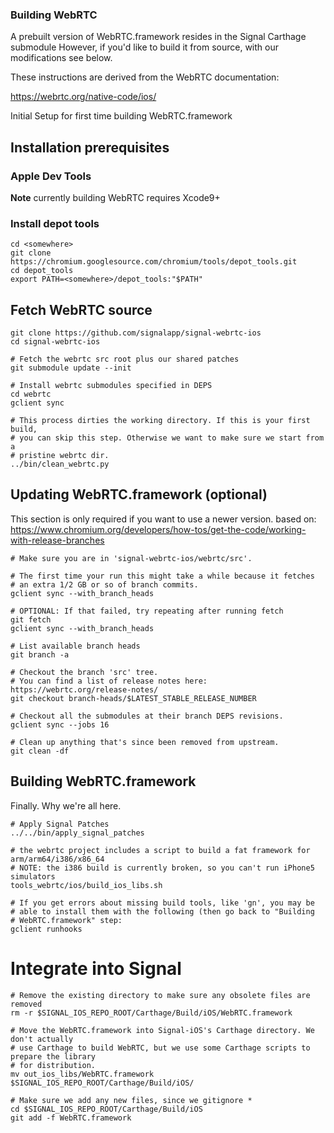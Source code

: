 ### Building WebRTC

A prebuilt version of WebRTC.framework resides in the Signal Carthage submodule
However, if you'd like to build it from source, with our modifications see below.

These instructions are derived from the WebRTC documentation:

https://webrtc.org/native-code/ios/

Initial Setup for first time building WebRTC.framework

## Installation prerequisites

### Apple Dev Tools

**Note** currently building WebRTC requires Xcode9+

### Install depot tools

    cd <somewhere>
    git clone https://chromium.googlesource.com/chromium/tools/depot_tools.git
    cd depot_tools
    export PATH=<somewhere>/depot_tools:"$PATH"

## Fetch WebRTC source

    git clone https://github.com/signalapp/signal-webrtc-ios
    cd signal-webrtc-ios

    # Fetch the webrtc src root plus our shared patches
    git submodule update --init

    # Install webrtc submodules specified in DEPS
    cd webrtc
    gclient sync

    # This process dirties the working directory. If this is your first build,
    # you can skip this step. Otherwise we want to make sure we start from a
    # pristine webrtc dir.
    ../bin/clean_webrtc.py

## Updating WebRTC.framework (optional)

This section is only required if you want to use a newer version.
based on: https://www.chromium.org/developers/how-tos/get-the-code/working-with-release-branches

    # Make sure you are in 'signal-webrtc-ios/webrtc/src'.

    # The first time your run this might take a while because it fetches
    # an extra 1/2 GB or so of branch commits.
    gclient sync --with_branch_heads

    # OPTIONAL: If that failed, try repeating after running fetch
    git fetch
    gclient sync --with_branch_heads

    # List available branch heads
    git branch -a

    # Checkout the branch 'src' tree.
    # You can find a list of release notes here: https://webrtc.org/release-notes/
    git checkout branch-heads/$LATEST_STABLE_RELEASE_NUMBER

    # Checkout all the submodules at their branch DEPS revisions.
    gclient sync --jobs 16

    # Clean up anything that's since been removed from upstream.
    git clean -df

## Building WebRTC.framework

Finally. Why we're all here.

    # Apply Signal Patches
    ../../bin/apply_signal_patches

    # the webrtc project includes a script to build a fat framework for arm/arm64/i386/x86_64
    # NOTE: the i386 build is currently broken, so you can't run iPhone5 simulators
    tools_webrtc/ios/build_ios_libs.sh

    # If you get errors about missing build tools, like 'gn', you may be
    # able to install them with the following (then go back to "Building
    # WebRTC.framework" step:
    gclient runhooks

# Integrate into Signal

    # Remove the existing directory to make sure any obsolete files are removed
    rm -r $SIGNAL_IOS_REPO_ROOT/Carthage/Build/iOS/WebRTC.framework

    # Move the WebRTC.framework into Signal-iOS's Carthage directory. We don't actually
    # use Carthage to build WebRTC, but we use some Carthage scripts to prepare the library
    # for distribution.
    mv out_ios_libs/WebRTC.framework $SIGNAL_IOS_REPO_ROOT/Carthage/Build/iOS/

    # Make sure we add any new files, since we gitignore *
    cd $SIGNAL_IOS_REPO_ROOT/Carthage/Build/iOS
    git add -f WebRTC.framework

